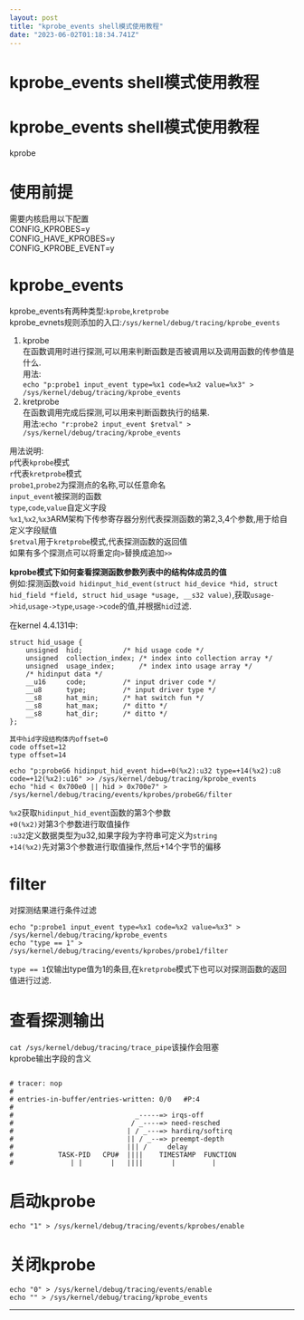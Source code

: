 ```yaml
---
layout: post
title: "kprobe_events shell模式使用教程"
date: "2023-06-02T01:18:34.741Z"
---
```

kprobe\_events shell模式使用教程
==========================

kprobe\_events shell模式使用教程
==========================

kprobe

使用前提
====

需要内核启用以下配置  
CONFIG\_KPROBES=y  
CONFIG\_HAVE\_KPROBES=y  
CONFIG\_KPROBE\_EVENT=y

kprobe\_events
==============

kprobe\_events有两种类型:`kprobe`,`kretprobe`  
kprobe\_evnets规则添加的入口:`/sys/kernel/debug/tracing/kprobe_events`

1.  kprobe  
    在函数调用时进行探测,可以用来判断函数是否被调用以及调用函数的传参值是什么.  
    用法:  
    `echo "p:probe1 input_event type=%x1 code=%x2 value=%x3" > /sys/kernel/debug/tracing/kprobe_events`
2.  kretprobe  
    在函数调用完成后探测,可以用来判断函数执行的结果.  
    用法:`echo "r:probe2 input_event $retval" > /sys/kernel/debug/tracing/kprobe_events`

用法说明:  
`p`代表`kprobe`模式  
`r`代表`kretprobe`模式  
`probe1`,`probe2`为探测点的名称,可以任意命名  
`input_event`被探测的函数  
`type`,`code`,`value`自定义字段  
`%x1`,`%x2`,`%x3`ARM架构下传参寄存器分别代表探测函数的第2,3,4个参数,用于给自定义字段赋值  
`$retval`用于`kretprobe`模式,代表探测函数的返回值  
如果有多个探测点可以将重定向`>`替换成追加`>>`

**kprobe模式下如何查看探测函数参数列表中的结构体成员的值**  
例如:探测函数`void hidinput_hid_event(struct hid_device *hid, struct hid_field *field, struct hid_usage *usage, __s32 value)`,获取`usage->hid`,`usage->type`,`usage->code`的值,并根据`hid`过滤.

在kernel 4.4.131中:

    struct hid_usage {
    	unsigned  hid;			/* hid usage code */
    	unsigned  collection_index;	/* index into collection array */
    	unsigned  usage_index;		/* index into usage array */
    	/* hidinput data */
    	__u16     code;			/* input driver code */
    	__u8      type;			/* input driver type */
    	__s8	  hat_min;		/* hat switch fun */
    	__s8	  hat_max;		/* ditto */
    	__s8	  hat_dir;		/* ditto */
    };
    
    其中hid字段结构体内offset=0
    code offset=12
    type offset=14

    echo "p:probeG6 hidinput_hid_event hid=+0(%x2):u32 type=+14(%x2):u8 code=+12(%x2):u16" >> /sys/kernel/debug/tracing/kprobe_events
    echo "hid < 0x700e0 || hid > 0x700e7" > /sys/kernel/debug/tracing/events/kprobes/probeG6/filter

`%x2`获取`hidinput_hid_event`函数的第3个参数  
`+0(%x2)`对第3个参数进行取值操作  
`:u32`定义数据类型为u32,如果字段为字符串可定义为`string`  
`+14(%x2)`先对第3个参数进行取值操作,然后+14个字节的偏移

filter
======

对探测结果进行条件过滤

    echo "p:probe1 input_event type=%x1 code=%x2 value=%x3" > /sys/kernel/debug/tracing/kprobe_events
    echo "type == 1" > /sys/kernel/debug/tracing/events/kprobes/probe1/filter

`type == 1`仅输出type值为1的条目,在`kretprobe`模式下也可以对探测函数的返回值进行过滤.

查看探测输出
======

`cat /sys/kernel/debug/tracing/trace_pipe`该操作会阻塞  
kprobe输出字段的含义

                                                                                           # tracer: nop
    #
    # entries-in-buffer/entries-written: 0/0   #P:4
    #
    #                              _-----=> irqs-off
    #                             / _----=> need-resched
    #                            | / _---=> hardirq/softirq
    #                            || / _--=> preempt-depth
    #                            ||| /     delay
    #           TASK-PID   CPU#  ||||    TIMESTAMP  FUNCTION
    #              | |       |   ||||       |         |

启动kprobe
========

`echo "1" > /sys/kernel/debug/tracing/events/kprobes/enable`

关闭kprobe
========

    echo "0" > /sys/kernel/debug/tracing/events/enable
    echo "" > /sys/kernel/debug/tracing/kprobe_events

* * *